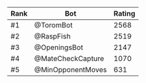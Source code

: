 Rank|Bot|Rating
---|---|---
#1|@ToromBot|2568
#2|@RaspFish|2519
#3|@OpeningsBot|2147
#4|@MateCheckCapture|1070
#5|@MinOpponentMoves|631
